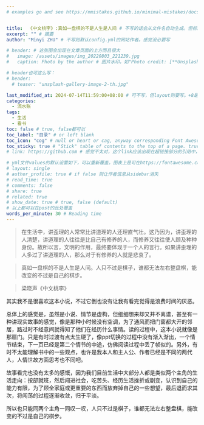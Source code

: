```yaml
---
# examples go and see https://mmistakes.github.io/minimal-mistakes/docs/quick-start-guide/


title:  《中文桃李》:真如一盘棋的不是人生是人间 # 不写的话会从文件名自动生成。但标题不宜太长
excerpt: "" # 摘要
author: "Minyi ZHU" # 不写则默认config.yml的网站作者。感觉没必要写

# header: # 这张图会出现在文章页面的上方而且很大
#   image: /assets/images/img_20220803_221239.jpg
#   caption: Photo by the author # 图片水印，如"Photo credit: [**Unsplash**](https://unsplash.com)"

# header也可这么写：
# header:
  # teaser: "unsplash-gallery-image-2-th.jpg"

last_modified_at: 2024-07-14T11:59:00+08:00 # 可不写，但layout则要写。+8是东八区
categories: 
  - 流水账
tags:
  - 生活
  - 看书
toc: false # true, false都可以
toc_label: "目录" # or left blank
toc_icon: "cog" # null or heart or cag, anyway corresponding Font Awesome icon name (without fa prefix)
toc_sticky: true # "Stick" table of contents to the top of a page. true: toc floats. false: toc fixed
# link: https://github.com # 感觉不太对，这个link应该出现在超链接部分的引用中，但是试验后发现会变成文章标题的url，所以注释掉了

# yml文件values的默认设置如下，可以重新覆盖。图表上是可在https://fontawesome.com/start找
# layout: single
# author_profile: true # if false 则让作者信息从sidebar消失
# read_time: true
# comments: false
# share: true
# related: true
# show_date: true # true, false (default) 
# 以上都可以在post的此处覆盖 
words_per_minute: 30 # Reading time 
---
```


> 在生活中，讲歪理的人常常比讲道理的人还理直气壮。这乃因为，讲歪理的人清楚，讲道理的人往往是比自己有修养的人，而修养又往往使人顾及种种身份。故所以言，文明的作用，最终要体现于一个人的言行。如果讲歪理的人多过了讲道理的人，那么对于有修养的人就是悲哀了。

> 真如一盘棋的不是人生是人间。人只不过是棋子，谁都无法左右整盘棋，能改变的不过是自己的棋步。

> 梁晓声《中文桃李》

其实我不是很喜欢这本小说，不过它倒也没有让我有看完觉得是浪费时间的厌恶。

总体上的感觉是，虽然是小说、情节是虚构，但细细想来却又并不离谱，甚至有一种讲现实故事的感觉，像是那种小时候没有空调，为了通风而把门窗都大开的邻居，路过时不经意间就得知了他们在经历什么事情。读的过程中，这本小说就像是那扇门。只是有时过渡有点太生硬了，像ppt切换的过程中没有渐入渐出，一个情节结束，下一页已经是第二个情节的中途，仿佛阅读过程中丢了帧似的。另外，有时不太能理解书中的一些观点，也许是我本人和主人公、作者已经是不同的两代人，人情世故方面思考也不同吧。

故事看完也没有太多的感慨，因为我们目前生活中大部分人都是类似两个主角的生活走向：按部就班，然后闯进社会，吃苦头、经历生活挫折或剧变，认识到自己的能力有限，为了顾全家庭或更重要的东西而放弃掉自己的一些想望，最后退而求其次，将闯荡的过程逐渐收敛，归于平淡。

所以也只能同两个主角一同叹一叹，人只不过是棋子，谁都无法左右整盘棋，能改变的不过是自己的棋步。
